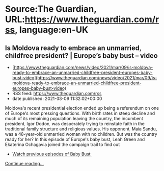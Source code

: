 # Source:The Guardian, URL:https://www.theguardian.com/rss, language:en-UK

## Is Moldova ready to embrace an unmarried, childfree president? |  Europe’s baby bust – video
 - [https://www.theguardian.com/news/video/2021/mar/09/is-moldova-ready-to-embrace-an-unmarried-childfree-president-europes-baby-bust-video](https://www.theguardian.com/news/video/2021/mar/09/is-moldova-ready-to-embrace-an-unmarried-childfree-president-europes-baby-bust-video)
 - RSS feed: https://www.theguardian.com/rss
 - date published: 2021-03-09 11:32:02+00:00

<p>Moldova's recent presidential&nbsp;election&nbsp;ended up being a referendum on one of Europe's most pressing questions. With birth rates in steep decline and much of its remaining population leaving the country, the incumbent president, Igor Dodon, was desperately trying to reinstate faith in the traditional family structure and religious values. His opponent, Maia Sandu, was a 48-year-old unmarried woman with no children. But was the country ready for her?&nbsp;In this episode of Europe's baby bust, Leah Green and Ekaterina Ochagavia joined the campaign trail to find out</p><ul><li><a href="https://www.theguardian.com/news/series/baby-bust">Watch previous episodes of Baby Bust&nbsp;</a></li></ul> <a href="https://www.theguardian.com/news/video/2021/mar/09/is-moldova-ready-to-embrace-an-unmarried-childfree-president-europes-baby-bust-video">Continue reading...</a>

